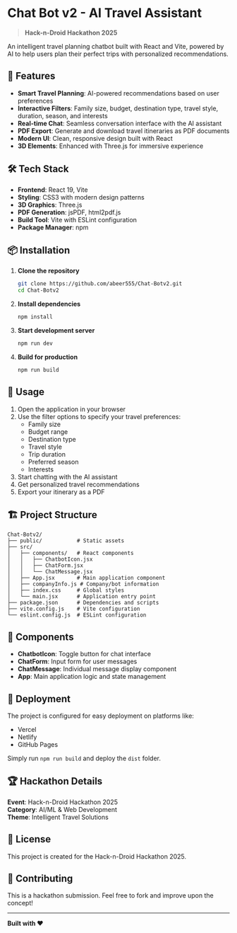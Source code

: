 # Chat Bot v2 - AI Travel Assistant

> **Hack-n-Droid Hackathon 2025**

An intelligent travel planning chatbot built with React and Vite, powered by AI to help users plan their perfect trips with personalized recommendations.

## 🚀 Features

- **Smart Travel Planning**: AI-powered recommendations based on user preferences
- **Interactive Filters**: Family size, budget, destination type, travel style, duration, season, and interests
- **Real-time Chat**: Seamless conversation interface with the AI assistant
- **PDF Export**: Generate and download travel itineraries as PDF documents
- **Modern UI**: Clean, responsive design built with React
- **3D Elements**: Enhanced with Three.js for immersive experience

## 🛠️ Tech Stack

- **Frontend**: React 19, Vite
- **Styling**: CSS3 with modern design patterns
- **3D Graphics**: Three.js
- **PDF Generation**: jsPDF, html2pdf.js
- **Build Tool**: Vite with ESLint configuration
- **Package Manager**: npm

## 📦 Installation

1. **Clone the repository**

   ```bash
   git clone https://github.com/abeer555/Chat-Botv2.git
   cd Chat-Botv2
   ```

2. **Install dependencies**

   ```bash
   npm install
   ```

3. **Start development server**

   ```bash
   npm run dev
   ```

4. **Build for production**
   ```bash
   npm run build
   ```

## 🎯 Usage

1. Open the application in your browser
2. Use the filter options to specify your travel preferences:
   - Family size
   - Budget range
   - Destination type
   - Travel style
   - Trip duration
   - Preferred season
   - Interests
3. Start chatting with the AI assistant
4. Get personalized travel recommendations
5. Export your itinerary as a PDF

## 🏗️ Project Structure

```
Chat-Botv2/
├── public/           # Static assets
├── src/
│   ├── components/   # React components
│   │   ├── ChatbotIcon.jsx
│   │   ├── ChatForm.jsx
│   │   └── ChatMessage.jsx
│   ├── App.jsx       # Main application component
│   ├── companyInfo.js # Company/bot information
│   ├── index.css     # Global styles
│   └── main.jsx      # Application entry point
├── package.json      # Dependencies and scripts
├── vite.config.js    # Vite configuration
└── eslint.config.js  # ESLint configuration
```

## 🎨 Components

- **ChatbotIcon**: Toggle button for chat interface
- **ChatForm**: Input form for user messages
- **ChatMessage**: Individual message display component
- **App**: Main application logic and state management

## 🚀 Deployment

The project is configured for easy deployment on platforms like:

- Vercel
- Netlify
- GitHub Pages

Simply run `npm run build` and deploy the `dist` folder.

## 🏆 Hackathon Details

**Event**: Hack-n-Droid Hackathon 2025  
**Category**: AI/ML & Web Development  
**Theme**: Intelligent Travel Solutions

## 📝 License

This project is created for the Hack-n-Droid Hackathon 2025.

## 🤝 Contributing

This is a hackathon submission. Feel free to fork and improve upon the concept!

---

**Built with ❤️**
